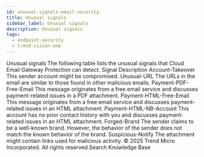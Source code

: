 ```yaml
---
id: unusual-signals-email-security
title: Unusual signals
sidebar_label: Unusual signals
description: Unusual signals
tags:
  - endpoint-security
  - trend-vision-one
---
```


 Unusual signals The following table lists the unusual signals that Cloud Email Gateway Protection can detect. Signal Description Account-Takeover This sender account might be compromised. Unusual-URL The URLs in the email are similar to those found in other malicious emails. Payment-PDF-Free-Email This message originates from a free email service and discusses payment-related issues in a PDF attachment. Payment-HTML-Free-Email This message originates from a free email service and discusses payment-related issues in an HTML attachment. Payment-HTML-NB-Account This account has no prior contact history with you and discusses payment-related issues in an HTML attachment. Forged-Brand The sender claims to be a well-known brand. However, the behavior of the sender does not match the known behavior of the brand. Suspicious-Notify The attachment might contain links used for malicious activity. © 2025 Trend Micro Incorporated. All rights reserved.Search Knowledge Base